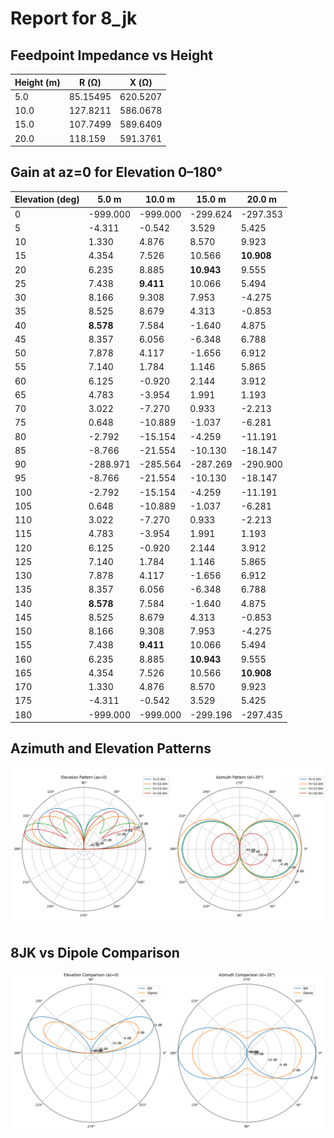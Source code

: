 # Report for 8_jk

## Feedpoint Impedance vs Height

| Height (m) | R (Ω) | X (Ω) |
| --- | --- | --- |
| 5.0 | 85.15495 | 620.5207 |
| 10.0 | 127.8211 | 586.0678 |
| 15.0 | 107.7499 | 589.6409 |
| 20.0 | 118.159 | 591.3761 |

## Gain at az=0 for Elevation 0–180°

| Elevation (deg) | 5.0 m | 10.0 m | 15.0 m | 20.0 m |
| --- | --- | --- | --- | --- |
| 0 | -999.000 | -999.000 | -299.624 | -297.353 |
| 5 | -4.311 | -0.542 | 3.529 | 5.425 |
| 10 | 1.330 | 4.876 | 8.570 | 9.923 |
| 15 | 4.354 | 7.526 | 10.566 | **10.908** |
| 20 | 6.235 | 8.885 | **10.943** | 9.555 |
| 25 | 7.438 | **9.411** | 10.066 | 5.494 |
| 30 | 8.166 | 9.308 | 7.953 | -4.275 |
| 35 | 8.525 | 8.679 | 4.313 | -0.853 |
| 40 | **8.578** | 7.584 | -1.640 | 4.875 |
| 45 | 8.357 | 6.056 | -6.348 | 6.788 |
| 50 | 7.878 | 4.117 | -1.656 | 6.912 |
| 55 | 7.140 | 1.784 | 1.146 | 5.865 |
| 60 | 6.125 | -0.920 | 2.144 | 3.912 |
| 65 | 4.783 | -3.954 | 1.991 | 1.193 |
| 70 | 3.022 | -7.270 | 0.933 | -2.213 |
| 75 | 0.648 | -10.889 | -1.037 | -6.281 |
| 80 | -2.792 | -15.154 | -4.259 | -11.191 |
| 85 | -8.766 | -21.554 | -10.130 | -18.147 |
| 90 | -288.971 | -285.564 | -287.269 | -290.900 |
| 95 | -8.766 | -21.554 | -10.130 | -18.147 |
| 100 | -2.792 | -15.154 | -4.259 | -11.191 |
| 105 | 0.648 | -10.889 | -1.037 | -6.281 |
| 110 | 3.022 | -7.270 | 0.933 | -2.213 |
| 115 | 4.783 | -3.954 | 1.991 | 1.193 |
| 120 | 6.125 | -0.920 | 2.144 | 3.912 |
| 125 | 7.140 | 1.784 | 1.146 | 5.865 |
| 130 | 7.878 | 4.117 | -1.656 | 6.912 |
| 135 | 8.357 | 6.056 | -6.348 | 6.788 |
| 140 | **8.578** | 7.584 | -1.640 | 4.875 |
| 145 | 8.525 | 8.679 | 4.313 | -0.853 |
| 150 | 8.166 | 9.308 | 7.953 | -4.275 |
| 155 | 7.438 | **9.411** | 10.066 | 5.494 |
| 160 | 6.235 | 8.885 | **10.943** | 9.555 |
| 165 | 4.354 | 7.526 | 10.566 | **10.908** |
| 170 | 1.330 | 4.876 | 8.570 | 9.923 |
| 175 | -4.311 | -0.542 | 3.529 | 5.425 |
| 180 | -999.000 | -999.000 | -299.196 | -297.435 |

## Azimuth and Elevation Patterns

![Azimuth and Elevation Patterns](8_jk_pattern.png)

## 8JK vs Dipole Comparison

![8JK vs Dipole Comparison](8_jk_vs_dipole.png)
